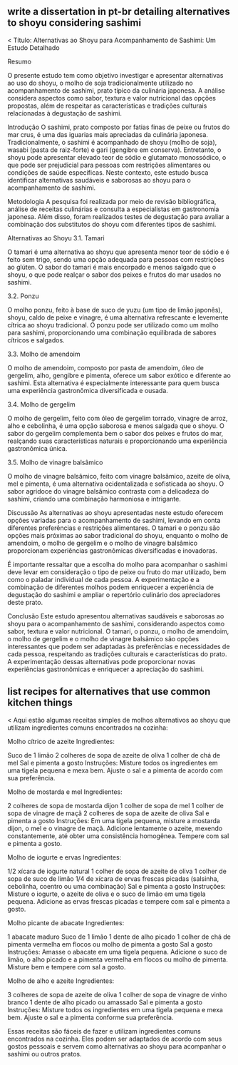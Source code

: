 ## write a dissertation in pt-br detailing alternatives to shoyu considering sashimi

< Título: Alternativas ao Shoyu para Acompanhamento de Sashimi: Um Estudo Detalhado

Resumo

O presente estudo tem como objetivo investigar e apresentar alternativas ao uso do shoyu, o molho de soja tradicionalmente utilizado no acompanhamento de sashimi, prato típico da culinária japonesa. A análise considera aspectos como sabor, textura e valor nutricional das opções propostas, além de respeitar as características e tradições culturais relacionadas à degustação de sashimi.

Introdução
O sashimi, prato composto por fatias finas de peixe ou frutos do mar crus, é uma das iguarias mais apreciadas da culinária japonesa. Tradicionalmente, o sashimi é acompanhado de shoyu (molho de soja), wasabi (pasta de raiz-forte) e gari (gengibre em conserva). Entretanto, o shoyu pode apresentar elevado teor de sódio e glutamato monossódico, o que pode ser prejudicial para pessoas com restrições alimentares ou condições de saúde específicas. Neste contexto, este estudo busca identificar alternativas saudáveis e saborosas ao shoyu para o acompanhamento de sashimi.

Metodologia
A pesquisa foi realizada por meio de revisão bibliográfica, análise de receitas culinárias e consulta a especialistas em gastronomia japonesa. Além disso, foram realizados testes de degustação para avaliar a combinação dos substitutos do shoyu com diferentes tipos de sashimi.

Alternativas ao Shoyu
3.1. Tamari

O tamari é uma alternativa ao shoyu que apresenta menor teor de sódio e é feito sem trigo, sendo uma opção adequada para pessoas com restrições ao glúten. O sabor do tamari é mais encorpado e menos salgado que o shoyu, o que pode realçar o sabor dos peixes e frutos do mar usados no sashimi.

3.2. Ponzu

O molho ponzu, feito à base de suco de yuzu (um tipo de limão japonês), shoyu, caldo de peixe e vinagre, é uma alternativa refrescante e levemente cítrica ao shoyu tradicional. O ponzu pode ser utilizado como um molho para sashimi, proporcionando uma combinação equilibrada de sabores cítricos e salgados.

3.3. Molho de amendoim

O molho de amendoim, composto por pasta de amendoim, óleo de gergelim, alho, gengibre e pimenta, oferece um sabor exótico e diferente ao sashimi. Esta alternativa é especialmente interessante para quem busca uma experiência gastronômica diversificada e ousada.

3.4. Molho de gergelim

O molho de gergelim, feito com óleo de gergelim torrado, vinagre de arroz, alho e cebolinha, é uma opção saborosa e menos salgada que o shoyu. O sabor do gergelim complementa bem o sabor dos peixes e frutos do mar, realçando suas características naturais e proporcionando uma experiência gastronômica única.

3.5. Molho de vinagre balsâmico

O molho de vinagre balsâmico, feito com vinagre balsâmico, azeite de oliva, mel e pimenta, é uma alternativa ocidentalizada e sofisticada ao shoyu. O sabor agridoce do vinagre balsâmico contrasta com a delicadeza do sashimi, criando uma combinação harmoniosa e intrigante.

Discussão
As alternativas ao shoyu apresentadas neste estudo oferecem opções variadas para o acompanhamento de sashimi, levando em conta diferentes preferências e restrições alimentares. O tamari e o ponzu são opções mais próximas ao sabor tradicional do shoyu, enquanto o molho de amendoim, o molho de gergelim e o molho de vinagre balsâmico proporcionam experiências gastronômicas diversificadas e inovadoras.

É importante ressaltar que a escolha do molho para acompanhar o sashimi deve levar em consideração o tipo de peixe ou fruto do mar utilizado, bem como o paladar individual de cada pessoa. A experimentação e a combinação de diferentes molhos podem enriquecer a experiência de degustação do sashimi e ampliar o repertório culinário dos apreciadores deste prato.

Conclusão
Este estudo apresentou alternativas saudáveis e saborosas ao shoyu para o acompanhamento de sashimi, considerando aspectos como sabor, textura e valor nutricional. O tamari, o ponzu, o molho de amendoim, o molho de gergelim e o molho de vinagre balsâmico são opções interessantes que podem ser adaptadas às preferências e necessidades de cada pessoa, respeitando as tradições culturais e características do prato. A experimentação dessas alternativas pode proporcionar novas experiências gastronômicas e enriquecer a apreciação do sashimi.

## list recipes for alternatives that use common kitchen things

< Aqui estão algumas receitas simples de molhos alternativos ao shoyu que utilizam ingredientes comuns encontrados na cozinha:

Molho cítrico de azeite
Ingredientes:

Suco de 1 limão
2 colheres de sopa de azeite de oliva
1 colher de chá de mel
Sal e pimenta a gosto
Instruções:
Misture todos os ingredientes em uma tigela pequena e mexa bem. Ajuste o sal e a pimenta de acordo com sua preferência.

Molho de mostarda e mel
Ingredientes:

2 colheres de sopa de mostarda dijon
1 colher de sopa de mel
1 colher de sopa de vinagre de maçã
2 colheres de sopa de azeite de oliva
Sal e pimenta a gosto
Instruções:
Em uma tigela pequena, misture a mostarda dijon, o mel e o vinagre de maçã. Adicione lentamente o azeite, mexendo constantemente, até obter uma consistência homogênea. Tempere com sal e pimenta a gosto.

Molho de iogurte e ervas
Ingredientes:

1/2 xícara de iogurte natural
1 colher de sopa de azeite de oliva
1 colher de sopa de suco de limão
1/4 de xícara de ervas frescas picadas (salsinha, cebolinha, coentro ou uma combinação)
Sal e pimenta a gosto
Instruções:
Misture o iogurte, o azeite de oliva e o suco de limão em uma tigela pequena. Adicione as ervas frescas picadas e tempere com sal e pimenta a gosto.

Molho picante de abacate
Ingredientes:

1 abacate maduro
Suco de 1 limão
1 dente de alho picado
1 colher de chá de pimenta vermelha em flocos ou molho de pimenta a gosto
Sal a gosto
Instruções:
Amasse o abacate em uma tigela pequena. Adicione o suco de limão, o alho picado e a pimenta vermelha em flocos ou molho de pimenta. Misture bem e tempere com sal a gosto.

Molho de alho e azeite
Ingredientes:

3 colheres de sopa de azeite de oliva
1 colher de sopa de vinagre de vinho branco
1 dente de alho picado ou amassado
Sal e pimenta a gosto
Instruções:
Misture todos os ingredientes em uma tigela pequena e mexa bem. Ajuste o sal e a pimenta conforme sua preferência.

Essas receitas são fáceis de fazer e utilizam ingredientes comuns encontrados na cozinha. Eles podem ser adaptados de acordo com seus gostos pessoais e servem como alternativas ao shoyu para acompanhar o sashimi ou outros pratos.
